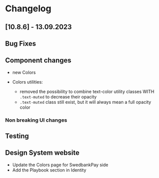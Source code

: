 # Changelog

## \[10.8.6\] - 13.09.2023

## Bug Fixes

## Component changes

- new Colors

- Colors utilities:
  - removed the possibility to combine text-color utility classes WITH `.text-muted` to decrease their opacity
  - `.text-muted` class still exist, but it will always mean a full opacity color

### Non breaking UI changes

## Testing

## Design System website

- Update the Colors page for SwedbankPay side
- Add the Playbook section in Identity
